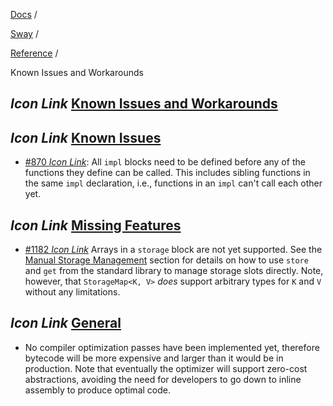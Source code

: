 [Docs](https://docs.fuel.network/) /

[Sway](https://docs.fuel.network/docs/sway/) /

[Reference](https://docs.fuel.network/docs/sway/reference/) /

Known Issues and Workarounds

## _Icon Link_ [Known Issues and Workarounds](https://docs.fuel.network/docs/sway/reference/known_issues_and_workarounds/\#known-issues-and-workarounds)

## _Icon Link_ [Known Issues](https://docs.fuel.network/docs/sway/reference/known_issues_and_workarounds/\#known-issues)

- [#870 _Icon Link_](https://github.com/FuelLabs/sway/issues/870): All `impl` blocks need to be defined before any of the functions they define can be called. This includes sibling functions in the same `impl` declaration, i.e., functions in an `impl` can't call each other yet.

## _Icon Link_ [Missing Features](https://docs.fuel.network/docs/sway/reference/known_issues_and_workarounds/\#missing-features)

- [#1182 _Icon Link_](https://github.com/FuelLabs/sway/issues/1182) Arrays in a `storage` block are not yet supported. See the [Manual Storage Management](https://docs.fuel.network/docs/sway/advanced/advanced_storage/#manual-storage-management) section for details on how to use `store` and `get` from the standard library to manage storage slots directly. Note, however, that `StorageMap<K, V>` _does_ support arbitrary types for `K` and `V` without any limitations.

## _Icon Link_ [General](https://docs.fuel.network/docs/sway/reference/known_issues_and_workarounds/\#general)

- No compiler optimization passes have been implemented yet, therefore bytecode will be more expensive and larger than it would be in production. Note that eventually the optimizer will support zero-cost abstractions, avoiding the need for developers to go down to inline assembly to produce optimal code.